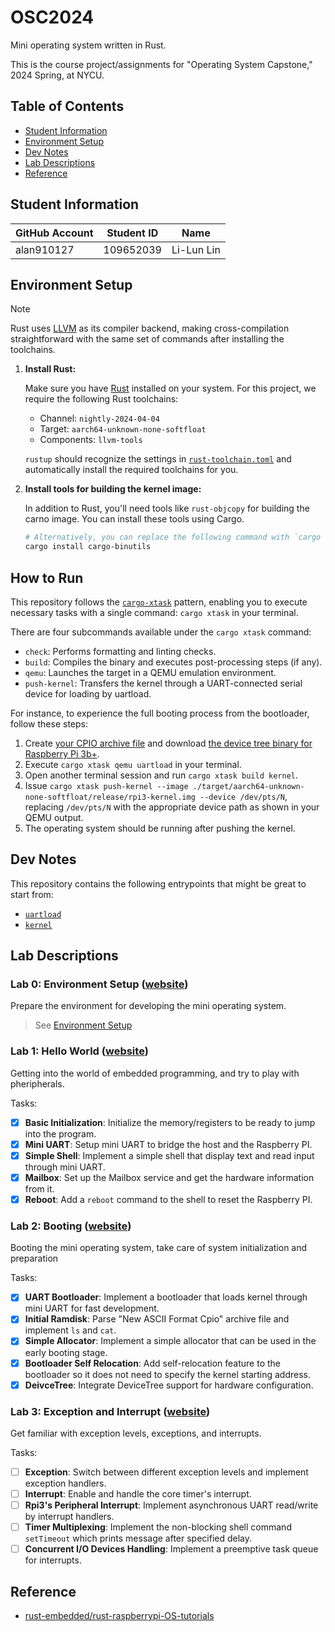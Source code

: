 # OSC2024

Mini operating system written in Rust.

This is the course project/assignments for "Operating System Capstone," 2024 Spring, at NYCU.

## Table of Contents

- [Student Information](#student-information)
- [Environment Setup](#environment-setup)
- [Dev Notes](#dev-notes)
- [Lab Descriptions](#lab-descriptions)
- [Reference](#reference)

## Student Information

| GitHub Account | Student ID | Name       |
| -------------- | ---------- | ---------- |
| alan910127     | 109652039  | Li-Lun Lin |

## Environment Setup

> [!NOTE]
> Rust uses [LLVM](https://llvm.org/) as its compiler backend, making cross-compilation straightforward with the same set of commands after installing the toolchains.

1. **Install Rust:**

   Make sure you have [Rust](https://rust-lang.org/) installed on your system. For this project, we require the following Rust toolchains:

   - Channel: `nightly-2024-04-04`
   - Target: `aarch64-unknown-none-softfloat`
   - Components: `llvm-tools`

   `rustup` should recognize the settings in [`rust-toolchain.toml`](./rust-toolchain.toml) and automatically install the required toolchains for you.

2. **Install tools for building the kernel image:**

   In addition to Rust, you'll need tools like `rust-objcopy` for building the carno image.
   You can install these tools using Cargo.

   ```sh
   # Alternatively, you can replace the following command with `cargo binstall`.
   cargo install cargo-binutils
   ```

## How to Run

This repository follows the [`cargo-xtask`](https://github.com/matklad/cargo-xtask) pattern, enabling you to execute necessary tasks with a single command: `cargo xtask` in your terminal.

There are four subcommands available under the `cargo xtask` command:

- `check`: Performs formatting and linting checks.
- `build`: Compiles the binary and executes post-processing steps (if any).
- `qemu`: Launches the target in a QEMU emulation environment.
- `push-kernel`: Transfers the kernel through a UART-connected serial device for loading by uartload.

For instance, to experience the full booting process from the bootloader, follow these steps:

1. Create [your CPIO archive file](https://nycu-caslab.github.io/OSC2024/labs/lab2.html#new-ascii-format-cpio-archive) and download [the device tree binary for Raspberry Pi 3b+](https://github.com/raspberrypi/firmware/raw/master/boot/bcm2710-rpi-3-b-plus.dtb).
2. Execute `cargo xtask qemu uartload` in your terminal.
3. Open another terminal session and run `cargo xtask build kernel`.
4. Issue `cargo xtask push-kernel --image ./target/aarch64-unknown-none-softfloat/release/rpi3-kernel.img --device /dev/pts/N`, replacing `/dev/pts/N` with the appropriate device path as shown in your QEMU output.
5. The operating system should be running after pushing the kernel.

## Dev Notes

This repository contains the following entrypoints that might be great to start from:

- [`uartload`](crates/uartload)
- [`kernel`](crates/kernel)

## Lab Descriptions

### Lab 0: Environment Setup ([website](https://nycu-caslab.github.io/OSC2024/labs/lab0.html))

Prepare the environment for developing the mini operating system.

> See [Environment Setup](#environment-setup)

### Lab 1: Hello World ([website](https://nycu-caslab.github.io/OSC2024/labs/lab1.html))

Getting into the world of embedded programming, and try to play with pheripherals.

Tasks:

- [x] **Basic Initialization**: Initialize the memory/registers to be ready to jump into the program.
- [x] **Mini UART**: Setup mini UART to bridge the host and the Raspberry PI.
- [x] **Simple Shell**: Implement a simple shell that display text and read input through mini UART.
- [x] **Mailbox**: Set up the Mailbox service and get the hardware information from it.
- [x] **Reboot**: Add a `reboot` command to the shell to reset the Raspberry PI.

### Lab 2: Booting ([website](https://nycu-caslab.github.io/OSC2024/labs/lab2.html))

Booting the mini operating system, take care of system initialization and preparation

Tasks:

- [x] **UART Bootloader**: Implement a bootloader that loads kernel through mini UART for fast development.
- [x] **Initial Ramdisk**: Parse "New ASCII Format Cpio" archive file and implement `ls` and `cat`.
- [x] **Simple Allocator**: Implement a simple allocator that can be used in the early booting stage.
- [x] **Bootloader Self Relocation**: Add self-relocation feature to the bootloader so it does not need to specify the kernel starting address.
- [x] **DeivceTree**: Integrate DeviceTree support for hardware configuration.

### Lab 3: Exception and Interrupt ([website](https://nycu-caslab.github.io/OSC2024/labs/lab3.html))

Get familiar with exception levels, exceptions, and interrupts.

Tasks:

- [ ] **Exception**: Switch between different exception levels and implement exception handlers.
- [ ] **Interrupt**: Enable and handle the core timer's interrupt.
- [ ] **Rpi3's Peripheral Interrupt**: Implement asynchronous UART read/write by interrupt handlers.
- [ ] **Timer Multiplexing**: Implement the non-blocking shell command `setTimeout` which prints message after specified delay.
- [ ] **Concurrent I/O Devices Handling**: Implement a preemptive task queue for interrupts.

## Reference

- [rust-embedded/rust-raspberrypi-OS-tutorials](https://github.com/rust-embedded/rust-raspberrypi-OS-tutorials)
